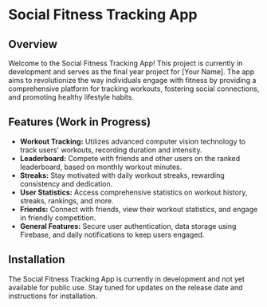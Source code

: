# Social Fitness Tracking App

## Overview

Welcome to the Social Fitness Tracking App! This project is currently in development and serves as the final year project for [Your Name]. The app aims to revolutionize the way individuals engage with fitness by providing a comprehensive platform for tracking workouts, fostering social connections, and promoting healthy lifestyle habits.

## Features (Work in Progress)

- **Workout Tracking:** Utilizes advanced computer vision technology to track users' workouts, recording duration and intensity.
- **Leaderboard:** Compete with friends and other users on the ranked leaderboard, based on monthly workout minutes.
- **Streaks:** Stay motivated with daily workout streaks, rewarding consistency and dedication.
- **User Statistics:** Access comprehensive statistics on workout history, streaks, rankings, and more.
- **Friends:** Connect with friends, view their workout statistics, and engage in friendly competition.
- **General Features:** Secure user authentication, data storage using Firebase, and daily notifications to keep users engaged.

## Installation

The Social Fitness Tracking App is currently in development and not yet available for public use. Stay tuned for updates on the release date and instructions for installation.
